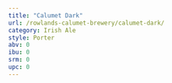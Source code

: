 ```yaml
---
title: "Calumet Dark"
url: /rowlands-calumet-brewery/calumet-dark/
category: Irish Ale
style: Porter
abv: 0
ibu: 0
srm: 0
upc: 0
---
```


